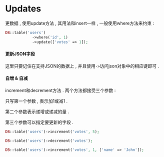 # Updates

更数据 , 使用update方法 , 其用法和insert一样 , 一般使用where方法来约束 :

```php
DB::table('users')
            ->where('id', 1)
            ->update(['votes' => 1]);
```

#### 更新JSON字段

这里只要记住在支持JSON的数据上 , 并且使用`->`访问json对象中的相应键即可 .

#### 自增 & 自减

increment和decrement方法 . 两个方法都接受三个参数 :

只写第一个参数 , 表示加1或减1 .

第二个参数表示递增或递减的量 .

第三个参数可以指定要更新的字段 .

```php
DB::table('users')->increment('votes', 5);

DB::table('users')->decrement('votes');

DB::table('users')->increment('votes', 1, ['name' => 'John']);
```



